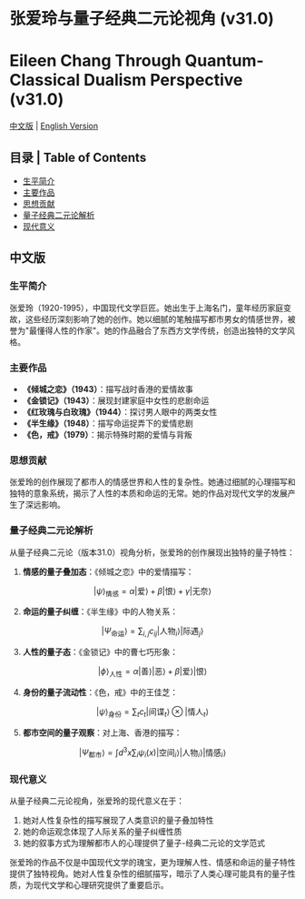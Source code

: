# 张爱玲与量子经典二元论视角 (v31.0)
# Eileen Chang Through Quantum-Classical Dualism Perspective (v31.0)

[中文版](#中文版) | [English Version](#english-version)

## 目录 | Table of Contents
- [生平简介](#生平简介)
- [主要作品](#主要作品)
- [思想贡献](#思想贡献)
- [量子经典二元论解析](#量子经典二元论解析)
- [现代意义](#现代意义)

<a name="中文版"></a>
## 中文版

### 生平简介

张爱玲（1920-1995），中国现代文学巨匠。她出生于上海名门，童年经历家庭变故，这些经历深刻影响了她的创作。她以细腻的笔触描写都市男女的情感世界，被誉为"最懂得人性的作家"。她的作品融合了东西方文学传统，创造出独特的文学风格。

### 主要作品

- **《倾城之恋》（1943）**：描写战时香港的爱情故事
- **《金锁记》（1943）**：展现封建家庭中女性的悲剧命运
- **《红玫瑰与白玫瑰》（1944）**：探讨男人眼中的两类女性
- **《半生缘》（1948）**：描写命运捉弄下的爱情悲剧
- **《色，戒》（1979）**：揭示特殊时期的爱情与背叛

### 思想贡献

张爱玲的创作展现了都市人的情感世界和人性的复杂性。她通过细腻的心理描写和独特的意象系统，揭示了人性的本质和命运的无常。她的作品对现代文学的发展产生了深远影响。

### 量子经典二元论解析

从量子经典二元论（版本31.0）视角分析，张爱玲的创作展现出独特的量子特性：

1. **情感的量子叠加态**：《倾城之恋》中的爱情描写：

$$|\psi\rangle_{\text{情感}} = \alpha |\text{爱}\rangle + \beta |\text{恨}\rangle + \gamma |\text{无奈}\rangle$$

2. **命运的量子纠缠**：《半生缘》中的人物关系：

$$|\Psi_{\text{命运}}\rangle = \sum_{i,j} c_{ij} |\text{人物}_i\rangle |\text{际遇}_j\rangle$$

3. **人性的量子态**：《金锁记》中的曹七巧形象：

$$|\phi\rangle_{\text{人性}} = \alpha |\text{善}\rangle |\text{恶}\rangle + \beta |\text{爱}\rangle |\text{恨}\rangle$$

4. **身份的量子流动性**：《色，戒》中的王佳芝：

$$|\psi\rangle_{\text{身份}} = \sum_t c_t |\text{间谍}_t\rangle \otimes |\text{情人}_t\rangle$$

5. **都市空间的量子观察**：对上海、香港的描写：

$$|\Psi_{\text{都市}}\rangle = \int d^3x \sum_i \psi_i(x)|\text{空间}_i\rangle |\text{人物}_i\rangle |\text{情感}_i\rangle$$

### 现代意义

从量子经典二元论视角，张爱玲的现代意义在于：

1. 她对人性复杂性的描写展现了人类意识的量子叠加特性
2. 她的命运观念体现了人际关系的量子纠缠性质
3. 她的叙事方式为理解都市人的心理提供了量子-经典二元论的文学范式

张爱玲的作品不仅是中国现代文学的瑰宝，更为理解人性、情感和命运的量子特性提供了独特视角。她对人性复杂性的细腻描写，暗示了人类心理可能具有的量子性质，为现代文学和心理研究提供了重要启示。
